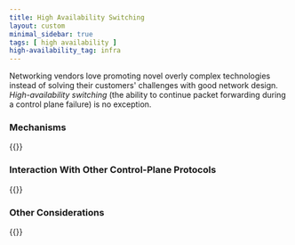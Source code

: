 ```yaml
---
title: High Availability Switching
layout: custom
minimal_sidebar: true
tags: [ high availability ]
high-availability_tag: infra
---
```

Networking vendors love promoting novel overly complex technologies instead of solving their customers' challenges with good network design. *High-availability switching* (the ability to continue packet forwarding during a control plane failure) is no exception.
<!--more-->
### Mechanisms

{{<series-listing tag="mechanism">}}

### Interaction With Other Control-Plane Protocols

{{<series-listing tag="control">}}

### Other Considerations

{{<series-listing notag="this!">}}
